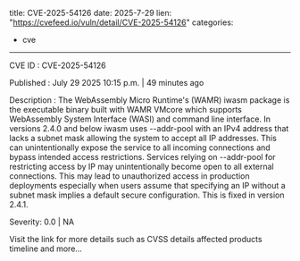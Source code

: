  
title: CVE-2025-54126
date: 2025-7-29
lien: "https://cvefeed.io/vuln/detail/CVE-2025-54126"
categories:
  - cve
---

CVE ID : CVE-2025-54126

Published :  July 29
2025
10:15 p.m. | 49 minutes ago

Description : The WebAssembly Micro Runtime's (WAMR) iwasm package is the executable binary built with WAMR VMcore which supports WebAssembly System Interface (WASI) and command line interface. In versions 2.4.0 and below
iwasm uses --addr-pool with an IPv4 address that lacks a subnet mask
allowing the system to accept all IP addresses. This can unintentionally expose the service to all incoming connections and bypass intended access restrictions. Services relying on --addr-pool for restricting access by IP may unintentionally become open to all external connections. This may lead to unauthorized access in production deployments
especially when users assume that specifying an IP without a subnet mask implies a default secure configuration. This is fixed in version 2.4.1.

Severity: 0.0 | NA

Visit the link for more details
such as CVSS details
affected products
timeline
and more...
